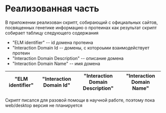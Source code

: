 # Реализованная часть
В приложении реализован скрипт, собирающий с официальных сайтов, посвященных генетике информацию о протеинах
как результат скрипт собирает таблицу следующего содержания

- "ELM identifier" -- id домена протеина
- "Interaction Domain Id -- домены, с котороыми взаимодействует протеин
- "Interaction Domain Description" -- описание домена
- "Interaction Domain Name" -- имя домена

|"ELM identifier"|"Interaction Domain Id"|"Interaction Domain Description"|"Interaction Domain Name"|
|----------------|-----------------------|--------------------------------|-------------------------|

Скрипт писался для разовой помощи в научной работе, поэтому пока web/desktop версия не планируется
